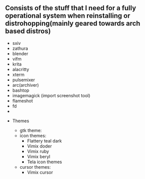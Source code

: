 ## Consists of the stuff that I need for a fully operational system when reinstalling or distrohopping(mainly geared towards arch based distros)

- sxiv
- zathura
- blender
- vifm
- krita
- alacritty
- xterm
- pulsemixer
- arc(archiver)
- bashtop
- imagemagick (import screenshot tool)
- flameshot
- fd
-


* Themes

  - gtk theme:
  - icon themes:
	  * Flattery teal dark
	  * Vimix doder
	  * Vimix ruby
	  * Vimix beryl
	  * Tela icon themes
  - cursor themes:
	  * Vimix cursor



